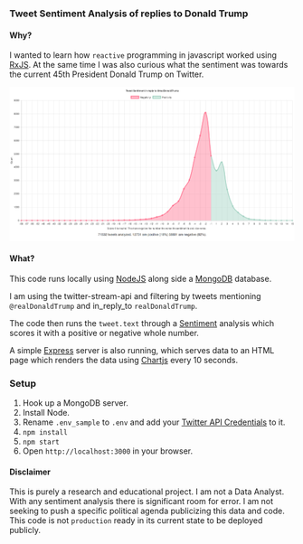 ### Tweet Sentiment Analysis of replies to Donald Trump

#### Why?
I wanted to learn how `reactive` programming in javascript worked using [RxJS](https://github.com/reactivex/rxjs). At the same time I was also curious what the sentiment was towards the current 45th President Donald Trump on Twitter.

![Example Chart](assets/example.png)

#### What?
This code runs locally using [NodeJS](https://nodejs.org/) along side a [MongoDB](https://www.mongodb.com/) database.

I am using the twitter-stream-api and filtering by tweets mentioning `@realDonaldTrump` and in_reply_to `realDonaldTrump`.

The code then runs the `tweet.text` through a [Sentiment](https://github.com/thisandagain/sentiment) analysis which scores it with a positive or negative whole number.

A simple [Express](https://expressjs.com) server is also running, which serves data to an HTML page which renders the data using [Chartjs](http://www.chartjs.org/) every 10 seconds.

### Setup
1. Hook up a MongoDB server.
2. Install Node.
3. Rename `.env_sample` to `.env` and add your [Twitter API Credentials](https://apps.twitter.com/) to it.
3. `npm install`
4. `npm start`
5. Open `http://localhost:3000` in your browser.

#### Disclaimer
This is purely a research and educational project. I am not a Data Analyst. With any sentiment analysis there is significant room for error. I am not seeking to push a specific political agenda publicizing this data and code. This code is not `production` ready in its current state to be deployed publicly.
